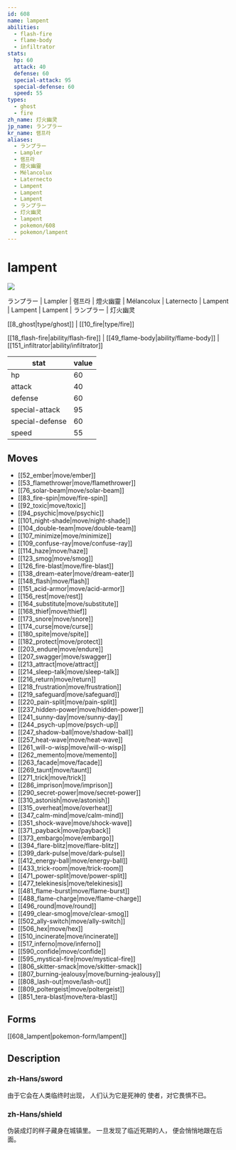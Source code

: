 ```yaml
---
id: 608
name: lampent
abilities:
  - flash-fire
  - flame-body
  - infiltrator
stats:
  hp: 60
  attack: 40
  defense: 60
  special-attack: 95
  special-defense: 60
  speed: 55
types:
  - ghost
  - fire
zh_name: 灯火幽灵
jp_name: ランプラー
kr_name: 램프라
aliases:
  - ランプラー
  - Lampler
  - 램프라
  - 燈火幽靈
  - Mélancolux
  - Laternecto
  - Lampent
  - Lampent
  - Lampent
  - ランプラー
  - 灯火幽灵
  - lampent
  - pokemon/608
  - pokemon/lampent
---
```

# lampent

![](https://raw.githubusercontent.com/PokeAPI/sprites/master/sprites/pokemon/608.png)

ランプラー | Lampler | 램프라 | 燈火幽靈 | Mélancolux | Laternecto | Lampent | Lampent | Lampent | ランプラー | 灯火幽灵

[[8_ghost|type/ghost]] | [[10_fire|type/fire]]

[[18_flash-fire|ability/flash-fire]] | [[49_flame-body|ability/flame-body]] | [[151_infiltrator|ability/infiltrator]]

|stat|value|
|---|---|
|hp|60|
|attack|40|
|defense|60|
|special-attack|95|
|special-defense|60|
|speed|55|


## Moves

- [[52_ember|move/ember]]
- [[53_flamethrower|move/flamethrower]]
- [[76_solar-beam|move/solar-beam]]
- [[83_fire-spin|move/fire-spin]]
- [[92_toxic|move/toxic]]
- [[94_psychic|move/psychic]]
- [[101_night-shade|move/night-shade]]
- [[104_double-team|move/double-team]]
- [[107_minimize|move/minimize]]
- [[109_confuse-ray|move/confuse-ray]]
- [[114_haze|move/haze]]
- [[123_smog|move/smog]]
- [[126_fire-blast|move/fire-blast]]
- [[138_dream-eater|move/dream-eater]]
- [[148_flash|move/flash]]
- [[151_acid-armor|move/acid-armor]]
- [[156_rest|move/rest]]
- [[164_substitute|move/substitute]]
- [[168_thief|move/thief]]
- [[173_snore|move/snore]]
- [[174_curse|move/curse]]
- [[180_spite|move/spite]]
- [[182_protect|move/protect]]
- [[203_endure|move/endure]]
- [[207_swagger|move/swagger]]
- [[213_attract|move/attract]]
- [[214_sleep-talk|move/sleep-talk]]
- [[216_return|move/return]]
- [[218_frustration|move/frustration]]
- [[219_safeguard|move/safeguard]]
- [[220_pain-split|move/pain-split]]
- [[237_hidden-power|move/hidden-power]]
- [[241_sunny-day|move/sunny-day]]
- [[244_psych-up|move/psych-up]]
- [[247_shadow-ball|move/shadow-ball]]
- [[257_heat-wave|move/heat-wave]]
- [[261_will-o-wisp|move/will-o-wisp]]
- [[262_memento|move/memento]]
- [[263_facade|move/facade]]
- [[269_taunt|move/taunt]]
- [[271_trick|move/trick]]
- [[286_imprison|move/imprison]]
- [[290_secret-power|move/secret-power]]
- [[310_astonish|move/astonish]]
- [[315_overheat|move/overheat]]
- [[347_calm-mind|move/calm-mind]]
- [[351_shock-wave|move/shock-wave]]
- [[371_payback|move/payback]]
- [[373_embargo|move/embargo]]
- [[394_flare-blitz|move/flare-blitz]]
- [[399_dark-pulse|move/dark-pulse]]
- [[412_energy-ball|move/energy-ball]]
- [[433_trick-room|move/trick-room]]
- [[471_power-split|move/power-split]]
- [[477_telekinesis|move/telekinesis]]
- [[481_flame-burst|move/flame-burst]]
- [[488_flame-charge|move/flame-charge]]
- [[496_round|move/round]]
- [[499_clear-smog|move/clear-smog]]
- [[502_ally-switch|move/ally-switch]]
- [[506_hex|move/hex]]
- [[510_incinerate|move/incinerate]]
- [[517_inferno|move/inferno]]
- [[590_confide|move/confide]]
- [[595_mystical-fire|move/mystical-fire]]
- [[806_skitter-smack|move/skitter-smack]]
- [[807_burning-jealousy|move/burning-jealousy]]
- [[808_lash-out|move/lash-out]]
- [[809_poltergeist|move/poltergeist]]
- [[851_tera-blast|move/tera-blast]]

## Forms



[[608_lampent|pokemon-form/lampent]]

## Description

### zh-Hans/sword

由于它会在人类临终时出现，
人们认为它是死神的
使者，对它畏惧不已。

### zh-Hans/shield

伪装成灯的样子藏身在城镇里。
一旦发现了临近死期的人，
便会悄悄地跟在后面。


